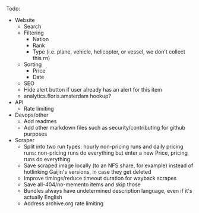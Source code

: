 Todo:
- Website
  - Search
  - Filtering
    - Nation
    - Rank
    - Type (i.e. plane, vehicle, helicopter, or vessel, we don't collect this rn)
  - Sorting
    - Price
    - Date
  - SEO
  - Hide alert button if user already has an alert for this item
  - analytics.floris.amsterdam hookup?
- API
  - Rate limiting
- Devops/other
  - Add readmes
  - Add other markdown files such as security/contributing for github purposes
- Scraper
  - Split into two run types: hourly non-pricing runs and daily pricing runs: non-pricing runs do everything but enter a new Price, pricing runs do everything
  - Save scraped image locally (to an NFS share, for example) instead of hotlinking Gaijin's versions, in case they get deleted
  - Improve timings/reduce timeout duration for wayback scrapes
  - Save all-404/no-memento items and skip those
  - Bundles always have undetermined description language, even if it's actually English
  - Address archive.org rate limiting
